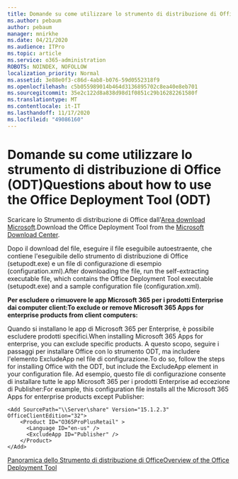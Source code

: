 ```yaml
---
title: Domande su come utilizzare lo strumento di distribuzione di Office (ODT)
ms.author: pebaum
author: pebaum
manager: mnirkhe
ms.date: 04/21/2020
ms.audience: ITPro
ms.topic: article
ms.service: o365-administration
ROBOTS: NOINDEX, NOFOLLOW
localization_priority: Normal
ms.assetid: 3e88e0f3-c86d-4ab8-b076-59d0552318f9
ms.openlocfilehash: c5b055989014b464d3136895702c8ea40e8eb701
ms.sourcegitcommit: 35e2c122d8a838d98d1f0851c29b16282261580f
ms.translationtype: MT
ms.contentlocale: it-IT
ms.lasthandoff: 11/17/2020
ms.locfileid: "49086160"
---
```

# <a name="questions-about-how-to-use-the-office-deployment-tool-odt"></a><span data-ttu-id="d21e6-102">Domande su come utilizzare lo strumento di distribuzione di Office (ODT)</span><span class="sxs-lookup"><span data-stu-id="d21e6-102">Questions about how to use the Office Deployment Tool (ODT)</span></span>

<span data-ttu-id="d21e6-103">Scaricare lo Strumento di distribuzione di Office dall'[Area download Microsoft](https://go.microsoft.com/fwlink/p/?LinkID=626065).</span><span class="sxs-lookup"><span data-stu-id="d21e6-103">Download the Office Deployment Tool from the [Microsoft Download Center](https://go.microsoft.com/fwlink/p/?LinkID=626065).</span></span>
  
<span data-ttu-id="d21e6-104">Dopo il download del file, eseguire il file eseguibile autoestraente, che contiene l'eseguibile dello strumento di distribuzione di Office (setupodt.exe) e un file di configurazione di esempio (configuration.xml).</span><span class="sxs-lookup"><span data-stu-id="d21e6-104">After downloading the file, run the self-extracting executable file, which contains the Office Deployment Tool executable (setupodt.exe) and a sample configuration file (configuration.xml).</span></span>
  
 <span data-ttu-id="d21e6-105">**Per escludere o rimuovere le app Microsoft 365 per i prodotti Enterprise dai computer client:**</span><span class="sxs-lookup"><span data-stu-id="d21e6-105">**To exclude or remove Microsoft 365 Apps for enterprise products from client computers:**</span></span>
  
<span data-ttu-id="d21e6-106">Quando si installano le app di Microsoft 365 per Enterprise, è possibile escludere prodotti specifici.</span><span class="sxs-lookup"><span data-stu-id="d21e6-106">When installing Microsoft 365 Apps for enterprise, you can exclude specific products.</span></span> <span data-ttu-id="d21e6-107">A questo scopo, seguire i passaggi per installare Office con lo strumento ODT, ma includere l'elemento ExcludeApp nel file di configurazione.</span><span class="sxs-lookup"><span data-stu-id="d21e6-107">To do so, follow the steps for installing Office with the ODT, but include the ExcludeApp element in your configuration file.</span></span> <span data-ttu-id="d21e6-108">Ad esempio, questo file di configurazione consente di installare tutte le app Microsoft 365 per i prodotti Enterprise ad eccezione di Publisher:</span><span class="sxs-lookup"><span data-stu-id="d21e6-108">For example, this configuration file installs all the Microsoft 365 Apps for enterprise products except Publisher:</span></span>
  
```
<Add SourcePath="\\Server\share" Version="15.1.2.3" OfficeClientEdition="32">
    <Product ID="O365ProPlusRetail" >
      <Language ID="en-us" />
      <ExcludeApp ID="Publisher" />
    </Product>
</Add>
```

[<span data-ttu-id="d21e6-109">Panoramica dello Strumento di distribuzione di Office</span><span class="sxs-lookup"><span data-stu-id="d21e6-109">Overview of the Office Deployment Tool</span></span>](https://docs.microsoft.com/deployoffice/overview-office-deployment-tool)
  

